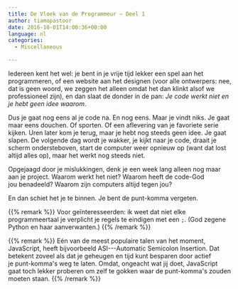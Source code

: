 ```yaml
---
title: De Vloek van de Programmeur – Deel 1
author: tiamopastoor
date: 2016-10-01T14:00:36+00:00
language: nl
categories:
  - Miscellaneous

---
```

Iedereen kent het wel: je bent in je vrije tijd lekker een spel aan het programmeren, of een website aan het designen (voor alle ontwerpers: nee, dat is geen woord, we zeggen het alleen omdat het dan klinkt alsof we professioneel zijn), en dan slaat de donder in de pan: _Je code werkt niet en je hebt geen idee waarom_.

Dus je gaat nog eens al je code na. En nog eens. Maar je vindt niks. Je gaat maar eens douchen. Of sporten. Of een aflevering van je favoriete serie kijken. Uren later kom je terug, maar je hebt nog steeds geen idee. Je gaat slapen. De volgende dag wordt je wakker, je kijkt naar je code, draait je scherm ondersteboven, start de computer weer opnieuw op (want dat lost altijd alles op), maar het werkt nog steeds niet.

Opgejaagd door je mislukkingen, denk je een week lang alleen nog maar aan je project. Waarom werkt het niet? Waarom heeft de code-God jou benadeeld? Waarom zijn computers altijd tegen jou?

En dan schiet het je te binnen. Je bent de punt-komma vergeten.

{{% remark %}}
Voor geïnteresseerden: ik weet dat niet elke programmeertaal je verplicht je regels te eindigen met een `;`. (God zegene Python en haar aanverwanten.)
{{% /remark %}}

{{% remark %}}
Eén van de meest populaire talen van het moment, JavaScript, heeft bijvoorbeeld ASI---Automatic Semicolon Insertion. Dat betekent zoveel als dat je geheugen en tijd kunt besparen door actief je punt-komma's weg te laten. Omdat, ongeacht wat jij doet, JavaScript gaat toch lekker proberen om zelf te gokken waar de punt-komma's zouden moeten staan.
{{% /remark %}}